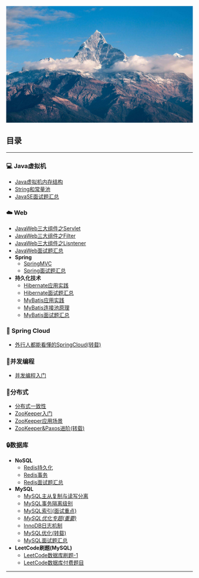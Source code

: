<div align=center><img src="/assets/profile.jpg"/> </div>

## 目录

-----

### :computer: Java虚拟机

* [Java虚拟机内存结构](note/jvm/JVM内存区域.md)
* [String和常量池](note/jvm/String和常量池的苟且关系.md)
* [JavaSE面试题汇总](note/Q&A/JavaSE-集合面经.md)

### :cloud: Web

* [JavaWeb三大组件之Servlet](/note/web/spring/JavaWeb三大组件之Servlet.md)
* [JavaWeb三大组件之Filter](/note/web/spring/JavaWeb三大组件之Filter.md)
* [JavaWeb三大组件之Lisntener](/note/web/spring/JavaWeb三大组件之Listener.md)
* [JavaWeb面试题汇总](note/Q&A/JavaWeb面经.md)
* **Spring**
  * [SpringMVC](./note/web/spring/SpringMVC.md)
  * [Spring面试题汇总](note/Q&A/Spring面经.md)
* **持久化技术**
  * [Hibernate应用实践](note/web/orm/hibernate/Hibernate应用实践.md)
  * [Hibernate面试题汇总](/note/web/orm/hibernate/Hibernate知识点梳理.md)
  * [MyBatis应用实践](note/web/orm/mybatis/MyBatis应用实践.md)
  * [MyBatis连接池原理](note/web/orm/mybatis/MyBatis连接池.md)
  * [MyBatis面试题汇总](/note/web/orm/mybatis/MyBatis面试题总结.md)

### :seedling: Spring Cloud

* [外行人都能看懂的SpringCloud(转载)](https://mp.weixin.qq.com/s/MJrahcDXwxgDr5zBdO3XWw)

### :penguin:并发编程

* [并发编程入门](note/concurrent/Java并发.md)

### :triangular_flag_on_post:分布式

* [分布式一致性](/note/distribution/分布式一致性.md)
* [ZooKeeper入门](/note/distribution/ZooKeeper入门.md)
* [ZooKeeper应用场景](note/distribution/ZooKeeper应用场景.md)
* [ZooKeeper&Paxos进阶(转载)](https://github.com/Snailclimb/JavaGuide/blob/master/docs/system-design/framework/ZooKeeper-plus.md)

### :lock:数据库

* **NoSQL**
  * [Redis持久化](/note/database/redis/redis持久化.md)
  * [Redis事务](/note/database/redis/redis事务.md)
  * [Redis面试题汇总](note/Q&A/Redis面经.md)
* **MySQL**
  * [MySQL主从复制与读写分离](note/database/mysql/MySQL主从复制与读写分离.md)
  * [MySQL事务隔离级别](/note/database/mysql/MySQL事务隔离级别.md)
  * [MySQL索引(面试重点)](/note/database/mysql/MySQL存储与索引.md)
  * [*MySQL优化专题(重要)*](note/database/mysql/MySQL优化专题.md)
  * [InnoDB日志机制](note/database/mysql/InnoDB日志.md)
  * [MySQL优化(转载)](https://mp.weixin.qq.com/s?__biz=Mzg2OTA0Njk0OA==&mid=2247485117&idx=1&sn=92361755b7c3de488b415ec4c5f46d73&chksm=cea24976f9d5c060babe50c3747616cce63df5d50947903a262704988143c2eeb4069ae45420&token=79317275&lang=zh_CN#rd)
  * [MySQL面试题汇总](note/database/mysql/数据库面经.md)
* **LeetCode刷题(MySQL)**
  * [LeetCode数据库刷题-1](/note/database/LeetCode刷题.md)
  * [LeetCode数据库付费题目](/note/database/LeetCode付费题目.md)

----

